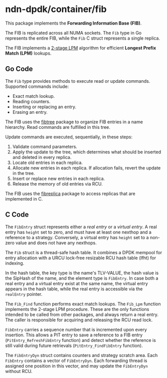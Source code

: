 # ndn-dpdk/container/fib

This package implements the **Forwarding Information Base (FIB)**.

The FIB is replicated across all NUMA sockets.
The `Fib` type in Go represents the entire FIB, while the `Fib` C struct represents a single replica.

The FIB implements a [2-stage LPM](https://doi.org/10.1109/ANCS.2013.6665203) algorithm for efficient **Longest Prefix Match (LPM)** lookups.

## Go Code

The `Fib` type provides methods to execute read or update commands.
Supported commands include:

* Exact match lookup.
* Reading counters.
* Inserting or replacing an entry.
* Erasing an entry.

The FIB uses the [fibtree](./fibtree) package to organize FIB entries in a name hierarchy.
Read commands are fulfilled in this tree.

Update commands are executed, sequentially, in these steps:

1. Validate command parameters.
2. Apply the update to the tree, which determines what should be inserted and deleted in every replica.
3. Locate old entries in each replica.
4. Allocate new entries in each replica.
   If allocation fails, revert the update in the tree.
5. Insert or replace new entries in each replica.
6. Release the memory of old entries via RCU.

The FIB uses the [fibreplica](./fibreplica) package to access replicas that are implemented in C.

## C Code

The `FibEntry` struct represents either a *real entry* or a *virtual entry*.
A real entry has `height` set to zero, and must have at least one nexthop and a reference to a strategy.
Conversely, a virtual entry has `height` set to a non-zero value and does not have any nexthops.

The `Fib` struct is a thread-safe hash table.
It combines a DPDK mempool for entry allocation with a URCU lock-free resizable RCU hash table (lfht) for indexing.

In the hash table, the key type is the name's TLV-VALUE, the hash value is the SipHash of the name, and the element type is `FibEntry`.
In case both a real entry and a virtual entry exist at the same name, the virtual entry appears in the hash table, while the real entry is accessible via the `realEntry` pointer.

The `Fib_Find` function performs exact match lookups.
The `Fib_Lpm` function implements the 2-stage LPM procedure.
These are the only functions intended to be called from other packages, and always return a real entry.
The caller is responsible for acquiring and releasing the RCU read lock.

`FibEntry` carries a sequence number that is incremented upon every insertion.
This allows a PIT entry to save a reference to a FIB entry (`PitEntry_RefreshFibEntry` function) and detect whether the reference is still valid during future retrievals (`PitEntry_FindFibEntry` function).

The `FibEntryDyn` struct contains counters and strategy scratch area.
Each `FibEntry` contains a vector of `FibEntryDyn`.
Each forwarding thread is assigned one position in this vector, and may update the `FibEntryDyn` without RCU.
